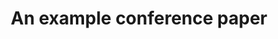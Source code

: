 ---
draft: true
title: 'An example conference paper'
#
## Authors
## If you created a profile for a user (e.g. the default `admin` user), write the username (folder name) here
## and it will be replaced with their full name and linked to their profile.
#authors:
#  - admin
#  - Robert Ford
#
## Author notes (optional)
#author_notes:
#  - 'Equal contribution'
#  - 'Equal contribution'
#
#date: '2013-07-01T00:00:00Z'
#doi: ''
#
## Schedule page publish date (NOT publication's date).
#publishDate: '2017-01-01T00:00:00Z'
#
## Publication type.
## Accepts a single type but formatted as a YAML list (for Hugo requirements).
## Enter a publication type from the CSL standard.
#publication_types: ['paper-conference']
#
## Publication name and optional abbreviated publication name.
#publication: In *Hugo Blox Builder Conference*
#publication_short: In *ICW*
#
#abstract: Lorem ipsum dolor sit amet, consectetur adipiscing elit. Duis posuere tellus ac convallis placerat. Proin tincidunt magna sed ex sollicitudin condimentum. Sed ac faucibus dolor, scelerisque sollicitudin nisi. Cras purus urna, suscipit quis sapien eu, pulvinar tempor diam. Quisque risus orci, mollis id ante sit amet, gravida egestas nisl. Sed ac tempus magna. Proin in dui enim. Donec condimentum, sem id dapibus fringilla, tellus enim condimentum arcu, nec volutpat est felis vel metus. Vestibulum sit amet erat at nulla eleifend gravida.
#
## Summary. An optional shortened abstract.
#summary: Lorem ipsum dolor sit amet, consectetur adipiscing elit. Duis posuere tellus ac convallis placerat. Proin tincidunt magna sed ex sollicitudin condimentum.
#
#tags:
#  - Large Language Models
#
## Display this page in the Featured widget?
#featured: true
#
## Custom links (uncomment lines below)
## links:
## - name: Custom Link
##   url: http://example.org
#
#url_pdf: ''
#url_code: 'https://github.com/HugoBlox/hugo-blox-builder'
#url_dataset: 'https://github.com/HugoBlox/hugo-blox-builder'
#url_poster: ''
#url_project: ''
#url_slides: ''
#url_source: 'https://github.com/HugoBlox/hugo-blox-builder'
#url_video: 'https://youtube.com'
#
## Featured image
## To use, add an image named `featured.jpg/png` to your page's folder.
#image:
#  caption: 'Image credit: [**Unsplash**](https://unsplash.com/photos/pLCdAaMFLTE)'
#  focal_point: ''
#  preview_only: false
#
## Associated Projects (optional).
##   Associate this publication with one or more of your projects.
##   Simply enter your project's folder or file name without extension.
##   E.g. `internal-project` references `content/project/internal-project/index.md`.
##   Otherwise, set `projects: []`.
#projects:
#  - example
#
## Slides (optional).
##   Associate this publication with Markdown slides.
##   Simply enter your slide deck's filename without extension.
##   E.g. `slides: "example"` references `content/slides/example/index.md`.
##   Otherwise, set `slides: ""`.
#slides: example

#
#{{% callout note %}}
#Click the _Cite_ button above to demo the feature to enable visitors to import publication metadata into their reference management software.
#{{% /callout %}}
#
#{{% callout note %}}
#Create your slides in Markdown - click the _Slides_ button to check out the example.
#{{% /callout %}}
#
#Add the publication's **full text** or **supplementary notes** here. You can use rich formatting such as including [code, math, and images](https://docs.hugoblox.com/content/writing-markdown-latex/).
---